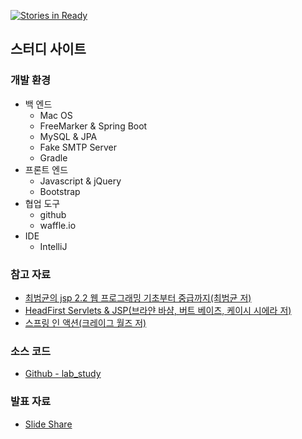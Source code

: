 [![Stories in Ready](https://badge.waffle.io/egaoneko/lab_study.png?label=ready&title=Ready)](https://waffle.io/egaoneko/lab_study)

## 스터디 사이트

### 개발 환경

* 백 엔드
	* Mac OS
	* FreeMarker & Spring Boot
	* MySQL & JPA
	* Fake SMTP Server
	* Gradle
* 프론트 엔드
	* Javascript & jQuery
	* Bootstrap
* 협업 도구
	* github
	* waffle.io
* IDE
	* IntelliJ

### 참고 자료

* [최범균의 jsp 2.2 웹 프로그래밍 기초부터 중급까지(최범균 저)](http://book.naver.com/bookdb/book_detail.nhn?bid=7131200)
* [HeadFirst Servlets & JSP(브라얀 바샴, 버트 베이츠, 케이시 시에라 저)](http://book.naver.com/bookdb/book_detail.nhn?bid=5902081)
* [스프링 인 액션(크레이그 월즈 저)](http://book.naver.com/bookdb/book_detail.nhn?bid=6810364)

### 소스 코드

* [Github - lab_study](https://github.com/egaoneko/lab_study)

### 발표 자료

* [Slide Share](https://www.slideshare.net/DonghyunSeo3/efem)
